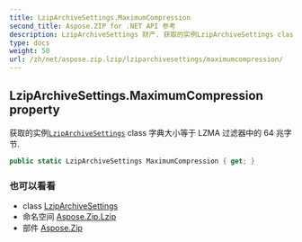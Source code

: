 ```yaml
---
title: LzipArchiveSettings.MaximumCompression
second_title: Aspose.ZIP for .NET API 参考
description: LzipArchiveSettings 财产. 获取的实例LzipArchiveSettings class 字典大小等于 LZMA 过滤器中的 64 兆字节.
type: docs
weight: 50
url: /zh/net/aspose.zip.lzip/lziparchivesettings/maximumcompression/
---
```

## LzipArchiveSettings.MaximumCompression property

获取的实例[`LzipArchiveSettings`](../) class 字典大小等于 LZMA 过滤器中的 64 兆字节.

```csharp
public static LzipArchiveSettings MaximumCompression { get; }
```

### 也可以看看

* class [LzipArchiveSettings](../)
* 命名空间 [Aspose.Zip.Lzip](../../lziparchivesettings/)
* 部件 [Aspose.Zip](../../../)


